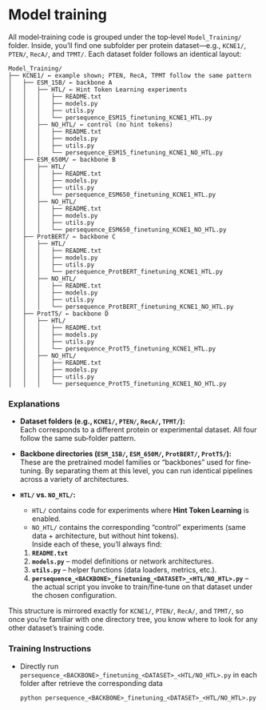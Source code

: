 # Model training

All model‐training code is grouped under the top‐level `Model_Training/` folder. Inside, you’ll find one subfolder per protein dataset—e.g., `KCNE1/`, `PTEN/`, `RecA/`, and `TPMT/`. Each dataset folder follows an identical layout:

```
Model_Training/
├── KCNE1/ ← example shown; PTEN, RecA, TPMT follow the same pattern
│   ├── ESM_15B/ ← backbone A
│   │   ├── HTL/ ← Hint Token Learning experiments
│   │   │   ├── README.txt
│   │   │   ├── models.py
│   │   │   ├── utils.py
│   │   │   └── persequence_ESM15_finetuning_KCNE1_HTL.py
│   │   ├── NO_HTL/ ← control (no hint tokens)
│   │   │   ├── README.txt
│   │   │   ├── models.py
│   │   │   ├── utils.py
│   │   │   └── persequence_ESM15_finetuning_KCNE1_NO_HTL.py
│   ├── ESM_650M/ ← backbone B
│   │   ├── HTL/
│   │   │   ├── README.txt
│   │   │   ├── models.py
│   │   │   ├── utils.py
│   │   │   └── persequence_ESM650_finetuning_KCNE1_HTL.py
│   │   ├── NO_HTL/
│   │   │   ├── README.txt
│   │   │   ├── models.py
│   │   │   ├── utils.py
│   │   │   └── persequence_ESM650_finetuning_KCNE1_NO_HTL.py
│   ├── ProtBERT/ ← backbone C
│   │   ├── HTL/
│   │   │   ├── README.txt
│   │   │   ├── models.py
│   │   │   ├── utils.py
│   │   │   └── persequence_ProtBERT_finetuning_KCNE1_HTL.py
│   │   ├── NO_HTL/
│   │   │   ├── README.txt
│   │   │   ├── models.py
│   │   │   ├── utils.py
│   │   │   └── persequence_ProtBERT_finetuning_KCNE1_NO_HTL.py
│   ├── ProtT5/ ← backbone D
│   │   ├── HTL/
│   │   │   ├── README.txt
│   │   │   ├── models.py
│   │   │   ├── utils.py
│   │   │   └── persequence_ProtT5_finetuning_KCNE1_HTL.py
│   │   ├── NO_HTL/
│   │   │   ├── README.txt
│   │   │   ├── models.py
│   │   │   ├── utils.py
│   │   │   └── persequence_ProtT5_finetuning_KCNE1_NO_HTL.py

```

### Explanations

- **Dataset folders (e.g., `KCNE1/`, `PTEN/`, `RecA/`, `TPMT/`):**  
  Each corresponds to a different protein or experimental dataset. All four follow the same sub‐folder pattern.

- **Backbone directories (`ESM_15B/`, `ESM_650M/`, `ProtBERT/`, `ProtT5/`):**  
  These are the pretrained model families or “backbones” used for fine‐tuning. By separating them at this level, you can run identical pipelines across a variety of architectures.

- **`HTL/` vs. `NO_HTL/`:**  
  - `HTL/` contains code for experiments where **Hint Token Learning** is enabled.  
  - `NO_HTL/` contains the corresponding “control” experiments (same data + architecture, but without hint tokens).  
  Inside each of these, you’ll always find:  
  1. **`README.txt`** 
  2. **`models.py`** – model definitions or network architectures.  
  3. **`utils.py`** – helper functions (data loaders, metrics, etc.).  
  4. **`persequence_<BACKBONE>_finetuning_<DATASET>_<HTL/NO_HTL>.py`** – the actual script you invoke to train/fine‐tune on that dataset under the chosen configuration.

This structure is mirrored exactly for `KCNE1/`, `PTEN/`, `RecA/`, and `TPMT/`, so once you’re familiar with one directory tree, you know where to look for any other dataset’s training code.

### Training Instructions

- Directly run `persequence_<BACKBONE>_finetuning_<DATASET>_<HTL/NO_HTL>.py` in each folder after retrieve the corresponding data

  ``` python persequence_<BACKBONE>_finetuning_<DATASET>_<HTL/NO_HTL>.py ```

